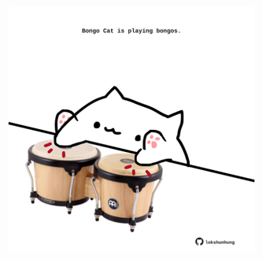 <!-- built at 07/12/2021, 02:27:01 UTC -->
<p align="center">
  <img width="500" height="500" src="./ReadmeImage.svg">
</p>
